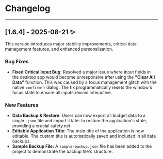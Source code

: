 # Changelog

---

## [1.6.4] - 2025-08-21 ✨

This version introduces major stability improvements, critical data management features, and enhanced personalization.

### Bug Fixes

* **Fixed Critical Input Bug:** Resolved a major issue where input fields in the desktop app would become unresponsive after using the **"Clear All Data"** function. This was caused by a focus management glitch with the native `confirm()` dialog. The fix programmatically resets the window's focus state to ensure all inputs remain interactive.

### New Features

* **Data Backup & Restore:** Users can now export all budget data to a single `.json` file and import it later to restore the application's state, providing a crucial safety net.
* **Editable Application Title:** The main title of the application is now editable. The custom title is automatically saved and included in all data backups.
* **Sample Backup File:** A `sample-backup.json` file has been added to the project to demonstrate the backup file's structure.